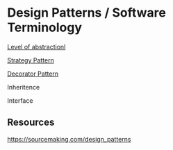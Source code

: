 # Design Patterns / Software Terminology


[Level of abstractionl](https://dzone.com/articles/levels-of-abstraction?edition=334713)

[Strategy Pattern](https://dzone.com/articles/java-the-strategy-pattern)

[Decorator Pattern](https://en.wikipedia.org/wiki/Decorator_pattern)

Inheritence

Interface


## Resources

https://sourcemaking.com/design_patterns


